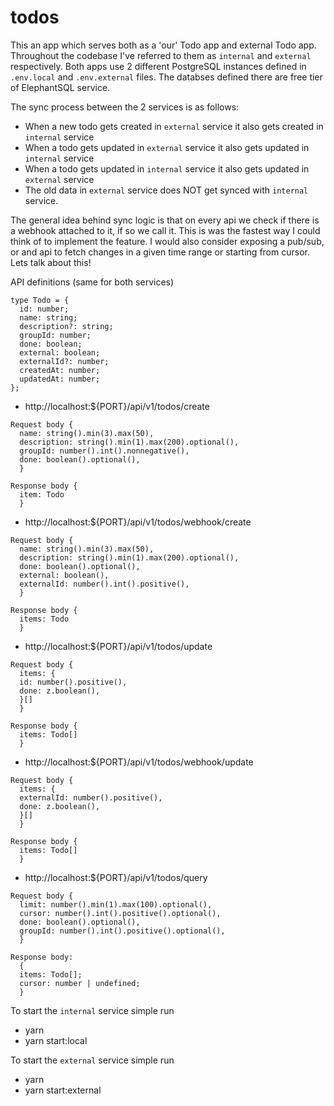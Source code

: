 # todos

This an app which serves both as a 'our' Todo app and external Todo app. Throughout the codebase I've referred to them as `internal` and `external` respectively. Both apps use 2 different PostgreSQL instances defined in `.env.local` and `.env.external` files. The databses defined there are free tier of ElephantSQL service.

The sync process between the 2 services is as follows:

- When a new todo gets created in `external` service it also gets created in `internal` service
- When a todo gets updated in `external` service it also gets updated in `internal` service
- When a todo gets updated in `internal` service it also gets updated in `external` service
- The old data in `external` service does NOT get synced with `internal` service.

The general idea behind sync logic is that on every api we check if there is a webhook attached to it, if so we call it. This is was the fastest way I could think of to implement the feature. I would also consider exposing a pub/sub, or and api to fetch changes in a given time range or starting from cursor. Lets talk about this!

API definitions (same for both services)

```
type Todo = {
  id: number;
  name: string;
  description?: string;
  groupId: number;
  done: boolean;
  external: boolean;
  externalId?: number;
  createdAt: number;
  updatedAt: number;
};
```

- http://localhost:${PORT}/api/v1/todos/create

```
Request body {
  name: string().min(3).max(50),
  description: string().min(1).max(200).optional(),
  groupId: number().int().nonnegative(),
  done: boolean().optional(),
  }
```

```
Response body {
  item: Todo
  }
```

- http://localhost:${PORT}/api/v1/todos/webhook/create

```
Request body {
  name: string().min(3).max(50),
  description: string().min(1).max(200).optional(),
  done: boolean().optional(),
  external: boolean(),
  externalId: number().int().positive(),
  }
```

```
Response body {
  items: Todo
  }
```

- http://localhost:${PORT}/api/v1/todos/update

```
Request body {
  items: {
  id: number().positive(),
  done: z.boolean(),
  }[]
  }
```

```
Response body {
  items: Todo[]
  }
```

- http://localhost:${PORT}/api/v1/todos/webhook/update

```
Request body {
  items: {
  externalId: number().positive(),
  done: z.boolean(),
  }[]
  }
```

```
Response body {
  items: Todo[]
  }
```

- http://localhost:${PORT}/api/v1/todos/query

```
Request body {
  limit: number().min(1).max(100).optional(),
  cursor: number().int().positive().optional(),
  done: boolean().optional(),
  groupId: number().int().positive().optional(),
  }
```

```
Response body:
  {
  items: Todo[];
  cursor: number | undefined;
  }
```

To start the `internal` service simple run

- yarn
- yarn start:local

To start the `external` service simple run

- yarn
- yarn start:external
